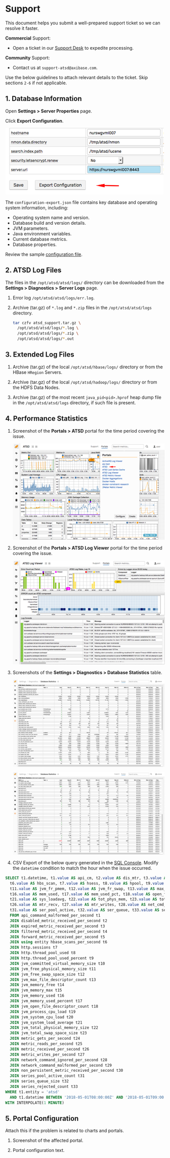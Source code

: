 # Support

This document helps you submit a well-prepared support ticket so we can resolve it faster.

**Commercial** Support:

* Open a ticket in our [Support Desk](https://axibase.zendesk.com/home) to expedite processing.

**Community** Support:

* Contact us at `support-atsd@axibase.com`.

Use the below guidelines to attach relevant details to the ticket. Skip sections `2-6` if not applicable.

## 1. Database Information

Open **Settings > Server Properties** page.

Click **Export Configuration**.

![](./images/export-settings.png)

The `configuration-export.json` file contains key database and operating system information, including:

* Operating system name and version.
* Database build and version details.
* JVM parameters.
* Java environment variables.
* Current database metrics.
* Database properties.

Review the sample [configuration file](./resources/configuration-export.json).

## 2. ATSD Log Files

The files in the `/opt/atsd/atsd/logs/` directory can be downloaded from the **Settings > Diagnostics > Server Logs** page.

1. Error log `/opt/atsd/atsd/logs/err.log`.

2. Archive (tar.gz) of `*.log` and `*.zip` files in the `/opt/atsd/atsd/logs` directory.

    ```bash
    tar czfv atsd_support.tar.gz \
      /opt/atsd/atsd/logs/*.log \
      /opt/atsd/atsd/logs/*.zip \
      /opt/atsd/atsd/logs/*.out
    ```

## 3. Extended Log Files

1. Archive (tar.gz) of the local `/opt/atsd/hbase/logs/` directory or from the HBase `HRegion` Servers.

2. Archive (tar.gz) of the local `/opt/atsd/hadoop/logs/` directory or from the HDFS Data Nodes.

3. Archive (tar.gz) of the most recent `java_pid<pid>.hprof` heap dump file in the `/opt/atsd/atsd/logs` directory, if such file is present.

## 4. Performance Statistics

1. Screenshot of the **Portals > ATSD** portal for the time period covering the issue.

    ![](./images/portal-atsd.png)

2. Screenshot of the **Portals > ATSD Log Viewer** portal for the time period covering the issue.

    ![](./images/portal-atsd-log-viewer.png)

3. Screenshots of the **Settings > Diagnostics > Database Statistics** table.

    ![](./images/portal-database-statistics-1.png)

    ![](./images/portal-database-statistics-2.png)

4. CSV Export of the below query generated in the [SQL Console](../sql/sql-console.md). Modify the `datetime` condition to match the hour when the issue occurred.

```sql
SELECT t1.datetime, t1.value AS api_cm, t2.value AS dis_mtr, t3.value AS exp_mtr, t4.value AS flt_mtr, t5.value AS fwd_mtr,
  t6.value AS hbs_scan, t7.value AS hsess, t8.value AS hpool, t9.value AS hpool_pct, t10.value AS jvm_com_vs,
  t11.value AS jvm_fr_pmem, t12.value AS jvm_fr_swap, t13.value AS max_file, t14.value AS mem_free, t15.value AS mem_max,
  t16.value AS mem_used, t17.value AS mem_used_pct, t18.value AS open_file, t19.value AS proc_load, t20.value AS sys_cpu_load,
  t21.value AS sys_loadavg, t22.value AS tot_phys_mem, t23.value AS tot_swap, t24.value AS mtr_gets, t25.value AS mtr_reads,
  t26.value AS mtr_recv, t27.value AS mtr_writes, t28.value AS net_cmd_ign, t29.value AS net_cmd_malf, t30.value AS non_pers,
  t31.value AS ser_pool_active, t32.value AS ser_queue, t33.value AS ser_rejc
  FROM api_command_malformed_per_second t1
  JOIN disabled_metric_received_per_second t2
  JOIN expired_metric_received_per_second t3
  JOIN filtered_metric_received_per_second t4
  JOIN forward_metric_received_per_second t5
  JOIN using entity hbase_scans_per_second t6
  JOIN http.sessions t7
  JOIN http.thread_pool_used t8
  JOIN http.thread_pool_used_percent t9
  JOIN jvm_committed_virtual_memory_size t10
  JOIN jvm_free_physical_memory_size t11
  JOIN jvm_free_swap_space_size t12
  JOIN jvm_max_file_descriptor_count t13
  JOIN jvm_memory_free t14
  JOIN jvm_memory_max t15
  JOIN jvm_memory_used t16
  JOIN jvm_memory_used_percent t17
  JOIN jvm_open_file_descriptor_count t18
  JOIN jvm_process_cpu_load t19
  JOIN jvm_system_cpu_load t20
  JOIN jvm_system_load_average t21
  JOIN jvm_total_physical_memory_size t22
  JOIN jvm_total_swap_space_size t23
  JOIN metric_gets_per_second t24
  JOIN metric_reads_per_second t25
  JOIN metric_received_per_second t26
  JOIN metric_writes_per_second t27
  JOIN network_command_ignored_per_second t28
  JOIN network_command_malformed_per_second t29
  JOIN non_persistent_metric_received_per_second t30
  JOIN series_pool_active_count t31
  JOIN series_queue_size t32
  JOIN series_rejected_count t33
WHERE t1.entity = 'atsd'
  AND t1.datetime BETWEEN '2018-05-01T08:00:00Z' AND '2018-05-01T09:00:00Z'
WITH INTERPOLATE(1 MINUTE)
```

## 5. Portal Configuration

Attach this if the problem is related to charts and portals.

1. Screenshot of the affected portal.

2. Portal configuration text.
